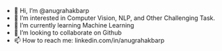 - 👋 Hi, I’m @anugrahakbarp
- 👀 I’m interested in Computer Vision, NLP, and Other Challenging Task.
- 🌱 I’m currently learning Machine Learning
- 💞️ I’m looking to collaborate on Github
- 📫 How to reach me: linkedin.com/in/anugrahakbarp

<!---
anugrahakbarp/anugrahakbarp is a ✨ special ✨ repository because its `README.md` (this file) appears on your GitHub profile.
You can click the Preview link to take a look at your changes.
--->
